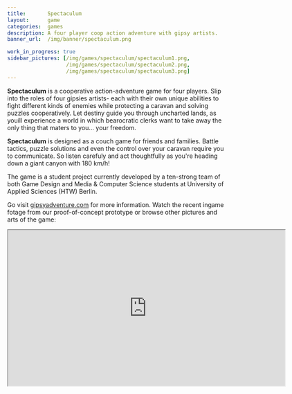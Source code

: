 ```yaml
---
title:       Spectaculum
layout:      game
categories:  games
description: A four player coop action adventure with gipsy artists.
banner_url:  /img/banner/spectaculum.png

work_in_progress: true
sidebar_pictures: [/img/games/spectaculum/spectaculum1.png,
                   /img/games/spectaculum/spectaculum2.png,
                   /img/games/spectaculum/spectaculum3.png]
---
```


__Spectaculum__ is a cooperative action-adventure game for four players.
Slip into the roles of four gipsies artists- each with their own unique
abilities to fight different kinds of enemies while protecting a caravan
and solving puzzles cooperatively.
Let destiny guide you through uncharted lands, as youíll experience a
world in which bearocratic clerks want to take away the only thing that
maters to you… your freedom.

__Spectaculum__ is designed as a couch game for friends and families. Battle
tactics, puzzle solutions and even the control over your caravan require
you to communicate. So listen carefuly and act thoughtfully as you're
heading down a giant canyon with 180 km/h!


The game is a student project currently developed by a ten-strong team
of both Game Design and Media & Computer Science students at University
of Applied Sciences (HTW) Berlin.

Go visit [gipsyadventure.com][gipsyadventure] for more information.
Watch the recent ingame fotage from our proof-of-concept prototype or
browse other pictures and arts of the game:


<iframe width="640px" height="360px" src="https://www.youtube.com/embed/Dksq056lJMY"/>



[gipsyadventure]: http://gipsyadventure.com
